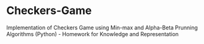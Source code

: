 # Checkers-Game
Implementation of Checkers Game using Min-max and Alpha-Beta Prunning Algorithms (Python) - Homework for Knowledge and Representation 

